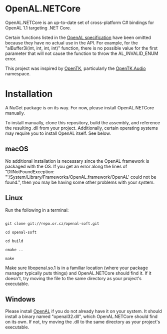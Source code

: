 # OpenAL.NETCore
OpenAL.NETCore is an up-to-date set of cross-platform C# bindings for OpenAL 1.1 targeting .NET Core.

Certain functions listed in the [OpenAL specification](https://www.openal.org/documentation/openal-1.1-specification.pdf) have been omitted because they have no actual use in the API. For example, for the "alBuffer3i(int, int, int, int)" function, there is no possible value for the first parameter that will not cause the function to throw the AL_INVALID_ENUM error.

This project was inspired by [OpenTK](https://github.com/opentk/opentk), particularly the [OpenTK.Audio](https://github.com/opentk/opentk/tree/develop/src/OpenTK/Audio) namespace.

# Installation

A NuGet package is on its way. For now, please install OpenAL.NETCore manually.

To install manually, clone this repository, build the assembly, and reference the resulting .dll from your project. Additionally, certain operating systems may require you to install OpenAL itself. See below.

## macOS

No additional installation is necessary since the OpenAL framework is packaged with the OS. If you get an error along the lines of "DllNotFoundException: "'/System/Library/Frameworks/OpenAL.framework/OpenAL' could not be found.", then you may be having some other problems with your system.

## Linux
Run the following in a terminal:

<code>
git clone git://repo.or.cz/openal-soft.git
</code>
<code>
cd openal-soft
</code>
<code>
cd build
</code>
<code>
cmake ..
</code>
<code>
make
</code>

Make sure libopenal.so.1 is in a familiar location (where your package manager typically puts things) and OpenAL.NETCore should find it. If it doesn't, try moving the file to the same directory as your project's executable.

## Windows

Please install [OpenAL](https://www.openal.org/downloads/) if you do not already have it on your system. It should install a binary named "openal32.dll", which OpenAL.NETCore should find on its own. If not, try moving the .dll to the same directory as your project's executable.
